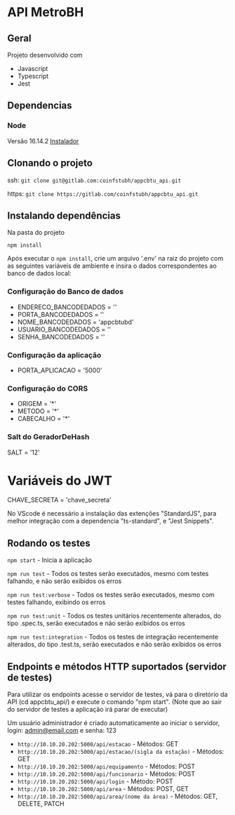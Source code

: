 # API MetroBH

## Geral
Projeto desenvolvido com
* Javascript
* Typescript
* Jest

## Dependencias
### Node
Versão 16.14.2
[Instalador](https://nodejs.org/pt-br_BR/)

## Clonando o projeto
ssh: `git clone git@gitlab.com:coinfstubh/appcbtu_api.git`

https: `git clone https://gitlab.com/coinfstubh/appcbtu_api.git`

## Instalando dependências

Na pasta do projeto

`npm install`

Após executar o `npm install`, crie um arquivo '.env' na raiz do projeto com as seguintes variáveis de ambiente e insira o dados correspondentes ao banco de dados local:
### Configuração do Banco de dados
* ENDERECO_BANCODEDADOS = ''
* PORTA_BANCODEDADOS = ''
* NOME_BANCODEDADOS = 'appcbtubd'
* USUARIO_BANCODEDADOS = ''
* SENHA_BANCODEDADOS = ''

### Configuração da aplicação
* PORTA_APLICACAO = '5000'

### Configuração do CORS
* ORIGEM = '*'
* METODO = '*'
* CABECALHO = '*'

### Salt do GeradorDeHash

SALT = '12'

# Variáveis do JWT

CHAVE_SECRETA = 'chave_secreta'


No VScode é necessário a instalação das extenções "StandardJS", para melhor integração com a dependencia
"ts-standard", e "Jest Snippets".

## Rodando os testes

`npm start` - Inicia a aplicação

`npm run test` - Todos os testes serão executados, mesmo com testes falhando, e não serão exibidos os erros

`npm run test:verbose` - Todos os testes serão executados, mesmo com testes falhando, exibindo os erros

`npm run test:unit` - Todos os testes unitários recentemente alterados, do tipo .spec.ts, serão executados e não serão exibidos os erros

`npm run test:integration` - Todos os testes de integração recentemente alterados, do tipo .test.ts, serão executados e não serão exibidos os erros

## Endpoints e métodos HTTP suportados (servidor de testes)

Para utilizar os endpoints acesse o servidor de testes, vá para o diretório da API (cd appcbtu_api/) e execute o comando "npm start".
(Note que ao sair do servidor de testes a aplicação irá parar de executar)

Um usuário administrador é criado automaticamente ao iniciar o servidor, login: admin@email.com e senha: 123

* `http://10.10.20.202:5000/api/estacao` - Métodos: GET
* `http://10.10.20.202:5000/api/estacao/(sigla da estação)` - Métodos: GET
* `http://10.10.20.202:5000/api/equipamento` - Métodos: POST
* `http://10.10.20.202:5000/api/funcionario` - Métodos: POST
* `http://10.10.20.202:5000/api/login` - Método: POST
* `http://10.10.20.202:5000/api/area` - Métodos: POST, GET
* `http://10.10.20.202:5000/api/area/(nome da área)` - Métodos: GET, DELETE, PATCH
